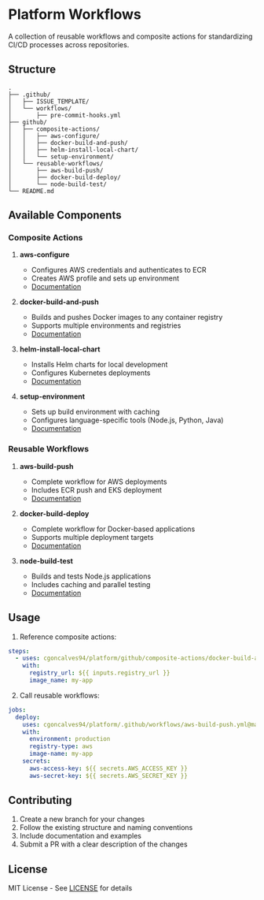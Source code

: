 # Platform Workflows

A collection of reusable workflows and composite actions for standardizing CI/CD processes across repositories.

## Structure

```
.
├── .github/
│   ├── ISSUE_TEMPLATE/       
│   └── workflows/            
│       ├── pre-commit-hooks.yml
├── github/
│   ├── composite-actions/    
│   │   ├── aws-configure/
│   │   ├── docker-build-and-push/
│   │   ├── helm-install-local-chart/
│   │   └── setup-environment/
│   └── reusable-workflows/   
│       ├── aws-build-push/
│       ├── docker-build-deploy/
│       └── node-build-test/
└── README.md
```

## Available Components

### Composite Actions

1. **aws-configure**
   - Configures AWS credentials and authenticates to ECR
   - Creates AWS profile and sets up environment
   - [Documentation](github/composite-actions/aws-configure/README.md)

2. **docker-build-and-push**
   - Builds and pushes Docker images to any container registry
   - Supports multiple environments and registries
   - [Documentation](github/composite-actions/docker-build-and-push/README.md)

3. **helm-install-local-chart**
   - Installs Helm charts for local development
   - Configures Kubernetes deployments
   - [Documentation](github/composite-actions/helm-install-local-chart/README.md)

4. **setup-environment**
   - Sets up build environment with caching
   - Configures language-specific tools (Node.js, Python, Java)
   - [Documentation](github/composite-actions/setup-environment/README.md)

### Reusable Workflows

1. **aws-build-push**
   - Complete workflow for AWS deployments
   - Includes ECR push and EKS deployment
   - [Documentation](github/reusable-workflows/aws-build-push/README.md)

2. **docker-build-deploy**
   - Complete workflow for Docker-based applications
   - Supports multiple deployment targets
   - [Documentation](github/reusable-workflows/docker-build-deploy/README.md)

3. **node-build-test**
   - Builds and tests Node.js applications
   - Includes caching and parallel testing
   - [Documentation](github/reusable-workflows/node-build-test/README.md)

## Usage

1. Reference composite actions:
```yaml
steps:
  - uses: cgoncalves94/platform/github/composite-actions/docker-build-and-push@main
    with:
      registry_url: ${{ inputs.registry_url }}
      image_name: my-app
```

2. Call reusable workflows:
```yaml
jobs:
  deploy:
    uses: cgoncalves94/platform/.github/workflows/aws-build-push.yml@main
    with:
      environment: production
      registry-type: aws
      image-name: my-app
    secrets:
      aws-access-key: ${{ secrets.AWS_ACCESS_KEY }}
      aws-secret-key: ${{ secrets.AWS_SECRET_KEY }}
```

## Contributing

1. Create a new branch for your changes
2. Follow the existing structure and naming conventions
3. Include documentation and examples
4. Submit a PR with a clear description of the changes

## License

MIT License - See [LICENSE](LICENSE) for details
